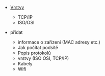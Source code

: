- [Vrstvy](./vrstvy/vrstvy.md)
	- TCP/IP
	- ISO/OSI

- přidat
	- informace o zařízení (MAC adresy etc.)
	- Jak počítat podsítě
	- Popis protokolů
	- vrstvy (ISO OSI, TCP/IP)
	- Kabely
	- Wifi